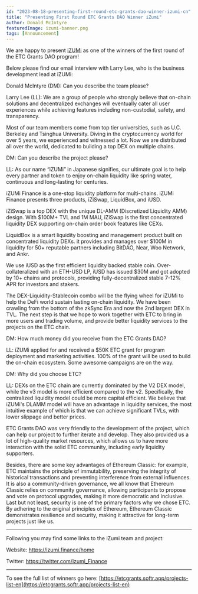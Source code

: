 ```yaml
---
id: "2023-08-18-presenting-first-round-etc-grants-dao-winner-izumi-cn"
title: "Presenting First Round ETC Grants DAO Winner iZumi"
author: Donald McIntyre
featuredImage: izumi-banner.png
tags: [Announcement]
---
```


We are happy to present [iZUMi](https://etcgrants.softr.app/project-details-en?recordId=recAgWpIfely1Btoc) as one of the winners of the first round of the ETC Grants DAO program!

Below please find our email interview with Larry Lee, who is the business development lead at iZUMi:

Donald McIntyre (DM): Can you describe the team please?

Larry Lee (LL): We are a group of people who strongly believe that on-chain solutions and decentralized exchanges will eventually cater all user experiences while achieving features including non-custodial, safety, and transparency. 

Most of our team members come from top tier universities, such as U.C. Berkeley and Tsinghua University. Diving in the cryptocurrency world for over 5 years, we experienced and witnessed a lot. Now we are distributed all over the world, dedicated to building a top DEX on multiple chains.

DM: Can you describe the project please?

LL: As our name “iZUMi” in Japanese signifies, our ultimate goal is to help every partner and token to enjoy on-chain liquidity like spring water, continuous and long-lasting for centuries.

iZUMi Finance is a one-stop liquidity platform for multi-chains. iZUMi Finance presents three products, iZiSwap, LiquidBox, and iUSD.

iZiSwap is a top DEX with the unique DL-AMM (Discretized Liquidity AMM) design. With $100M+ TVL and 1M MAU, iZiSwap is the first concentrated liquidity DEX supporting on-chain order book features like CEXs.

LiquidBox is a smart liquidity boosting and management product built on concentrated liquidity DEXs. it provides and manages over $100M in liquidity for 50+ reputable partners including BitDAO, Near, Woo Network, and Ankr.

We use iUSD as the first efficient liquidity backed stable coin. Over-collateralized with an ETH-USD LP, iUSD has issued $30M and got adopted by 10+ chains and protocols, providing fully-decentralized stable 7-12% APR for investors and stakers.

The DEX-Liquidity-Stablecoin combo will be the flying wheel for iZUMi to help the DeFi world sustain lasting on-chain liquidity. We have been crawling from the bottom of the zkSync Era and now the 2nd largest DEX in TVL. The next step is that we hope to work together with ETC to bring in more users and trading volume, and provide better liquidity services to the projects on the ETC chain.

DM: How much money did you receive from the ETC Grants DAO?

LL: iZUMi applied for and received a $50K ETC grant for program deployment and marketing activities. 100% of the grant will be used to build the on-chain ecosystem. Some awesome campaigns are on the way.
 
DM: Why did you choose ETC?

LL: DEXs on the ETC chain are currently dominated by the V2 DEX model, while the v3 model is more efficient compared to the v2. Specifically, the centralized liquidity model could be more capital efficient. We believe that iZUMi's DLAMM model will have an advantage in liquidity services, the most intuitive example of which is that we can achieve significant TVLs, with lower slippage and better prices.

ETC Grants DAO was very friendly to the development of the project, which can help our project to further iterate and develop. They also provided us a lot of high-quality market resources, which allows us to have more interaction with the solid ETC community, including early liquidity supporters. 

Besides, there are some key advantages of Ethereum Classic: for example, ETC maintains the principle of immutability, preserving the integrity of historical transactions and preventing interference from external influences. It is also a community-driven governance, we all know that Ethereum Classic relies on community governance, allowing participants to propose and vote on protocol upgrades, making it more democratic and inclusive. Last but not least, security is one of the primary factors why we chose ETC. By adhering to the original principles of Ethereum, Ethereum Classic demonstrates resilience and security, making it attractive for long-term projects just like us.

---

Following you may find some links to the iZumi team and project: 

Website: https://izumi.finance/home

Twitter: https://twitter.com/izumi_Finance

---

To see the full list of winners go here: [https://etcgrants.softr.app/projects-list-en](https://etcgrants.softr.app/projects-list-en)
